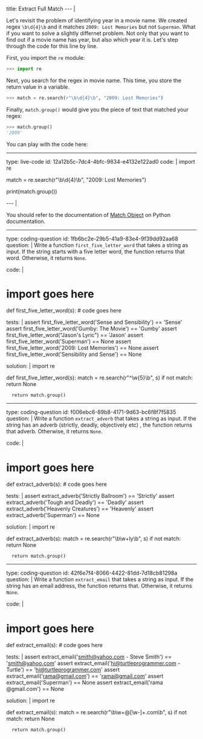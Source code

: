 title: Extract Full Match
--- |

  Let's revisit the problem of identifying year in a movie name. We created regex `\b\d{4}\b` and it matches `2009: Lost Memories` but not `Superman`. What if you want to solve a slightly differnet problem. Not only that you want to find out if a movie name has year, but also which year it is. Let's step through the code for this line by line.

  First, you import the `re` module:

  ```Python
  >>> import re
  ```

  Next, you search for the regex in movie name. This time, you store the return value in a variable.

  ```Python
  >>> match = re.search(r"\b\d{4}\b", "2009: Lost Memories")
  ```

  Finally, `match.group()` would give you the piece of text that matched your regex:

  ```Python
  >>> match.group()
  '2009'
  ```

  You can play with the code here:

---
type: live-code
id: 12a12b5c-7dc4-4bfc-9834-e4132e122ad0
code: |
  import re

  match = re.search(r"\b\d{4}\b", "2009: Lost Memories")

  print(match.group())

--- |

  You should refer to the documentation of [Match Object](https://docs.python.org/3/library/re.html#match-objects) on Python documentation.

---
type: coding-question
id: 1fb6bc2e-29b5-41a9-83e4-9f39dd92aa68
question: |
  Write a function `first_five_letter_word` that takes a string as input. If the string starts with a five letter word, the function returns that word. Otherwise, it returns `None`.

code: |
  # import goes here

  def first_five_letter_word(s):
      # code goes here

tests: |
  assert first_five_letter_word('Sense and Sensibility') == 'Sense'
  assert first_five_letter_word('Gumby: The Movie') == 'Gumby'
  assert first_five_letter_word("Jason's Lyric") == 'Jason'
  assert first_five_letter_word('Superman') == None
  assert first_five_letter_word('2009: Lost Memories') == None
  assert first_five_letter_word('Sensibility and Sense') == None

solution: |
  import re

  def first_five_letter_word(s):
      match = re.search(r"^\w{5}\b", s)
      if not match:
          return None

      return match.group()

---
type: coding-question
id: f006ebc6-89b8-4171-9d63-bc6f8f7f5835
question: |
  Write a function `extract_adverb` that takes a string as input. If the string has an adverb (strictly, deadly, objectively etc) , the function returns that adverb. Otherwise, it returns `None`.

code: |
  # import goes here

  def extract_adverb(s):
      # code goes here

tests: |
  assert extract_adverb('Strictly Ballroom') == 'Strictly'
  assert extract_adverb('Tough and Deadly') == 'Deadly'
  assert extract_adverb('Heavenly Creatures') == 'Heavenly'
  assert extract_adverb('Superman') == None

solution: |
  import re

  def extract_adverb(s):
      match = re.search(r"\b\w+ly\b", s)
      if not match:
          return None

      return match.group()

---
type: coding-question
id: 42f6e7f4-8066-4422-81dd-7d18cb81298a
question: |
  Write a function `extract_email` that takes a string as input. If the string has an email address, the function returns that. Otherwise, it returns `None`.

code: |
  # import goes here

  def extract_email(s):
      # code goes here

tests: |
  assert extract_email('smith@yahoo.com - Steve Smith') == 'smith@yahoo.com'
  assert extract_email('hi@turtleprogrammer.com - Turtle') == 'hi@turtleprogrammer.com'
  assert extract_email('rama@gmail.com') == 'rama@gmail.com'
  assert extract_email('Superman') == None
  assert extract_email('rama @gmail.com') == None

solution: |
  import re

  def extract_email(s):
      match = re.search(r"\b\w+@[\w-]+\.com\b", s)
      if not match:
          return None

      return match.group()
